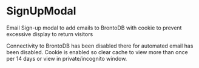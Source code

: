 # SignUpModal
Email Sign-up modal to add emails to BrontoDB with cookie to prevent excessive display to return visitors

Connectivity to BrontoDB has been disabled there for automated email has been disabled. 
Cookie is enabled so clear cache to view more than once per 14 days or view in private/incognito window. 
